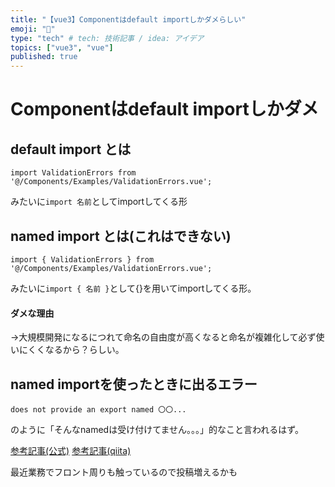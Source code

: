 ```yaml
---
title: "【vue3】Componentはdefault importしかダメらしい"
emoji: "🎃"
type: "tech" # tech: 技術記事 / idea: アイデア
topics: ["vue3", "vue"]
published: true
---
```


# Componentはdefault importしかダメ
## default import とは
```Sample.vue
import ValidationErrors from '@/Components/Examples/ValidationErrors.vue';
```
みたいに`import 名前`としてimportしてくる形

## named import とは(これはできない)
```Sample.vue
import { ValidationErrors } from '@/Components/Examples/ValidationErrors.vue';
```
みたいに`import { 名前 }`として{}を用いてimportしてくる形。

#### ダメな理由
→大規模開発になるにつれて命名の自由度が高くなると命名が複雑化して必ず使いにくくなるから？らしい。

## named importを使ったときに出るエラー
```
does not provide an export named 〇〇...
```
のように「そんなnamedは受け付けてません。。。」的なこと言われるはず。

[参考記事(公式)](https://github.com/vuejs/vue-loader/issues/1234)
[参考記事(qiita)](https://qiita.com/hinaqiita/items/fea390538bcb4d839657)
<br>

最近業務でフロント周りも触っているので投稿増えるかも